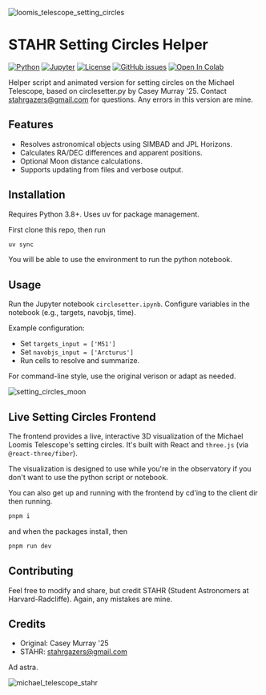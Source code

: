 
![loomis_telescope_setting_circles](https://github.com/user-attachments/assets/dae6dcde-2740-4d3c-ac5c-bfbbbf1d022c)

# STAHR Setting Circles Helper

[![Python](https://img.shields.io/badge/python-3.8%2B-blue)](https://www.python.org/)
[![Jupyter](https://img.shields.io/badge/jupyter-notebook-orange)](https://jupyter.org/)
[![License](https://img.shields.io/badge/license-CC%20BY--SA%204.0-green)](https://creativecommons.org/licenses/by-sa/4.0/)
[![GitHub issues](https://img.shields.io/github/issues/lukehollis/stahr-circlesetters)](https://github.com/lukehollis/stahr-circlesetters/issues) 
[![Open In Colab](https://colab.research.google.com/assets/colab-badge.svg)](https://colab.research.google.com/drive/1F3SD-m1iwgjMsEwkkqAkOm-y-3jtsy-6)

Helper script and animated version for setting circles on the Michael Telescope, based on circlesetter.py by Casey Murray '25. Contact stahrgazers@gmail.com for questions. Any errors in this version are mine. 


## Features
- Resolves astronomical objects using SIMBAD and JPL Horizons.
- Calculates RA/DEC differences and apparent positions.
- Optional Moon distance calculations.
- Supports updating from files and verbose output.

## Installation
Requires Python 3.8+. Uses uv for package management.

First clone this repo, then run

```bash
uv sync
```

You will be able to use the environment to run the python notebook. 

## Usage
Run the Jupyter notebook `circlesetter.ipynb`. Configure variables in the notebook (e.g., targets, navobjs, time).

Example configuration:
- Set `targets_input = ['M51']`
- Set `navobjs_input = ['Arcturus']`
- Run cells to resolve and summarize.

For command-line style, use the original verison or adapt as needed.


![setting_circles_moon](https://github.com/user-attachments/assets/5102e0f7-bb36-4a9b-8123-954ba1507571)



## Live Setting Circles Frontend

The frontend provides a live, interactive 3D visualization of the Michael Loomis Telescope's setting circles. It's built with React and `three.js` (via `@react-three/fiber`).

The visualization is designed to use while you're in the observatory if you don't want to use the python script or notebook. 

You can also get up and running with the frontend by cd'ing to the client dir then running. 

```bash
pnpm i
``` 

and when the packages install, then

```bash
pnpm run dev
```

## Contributing
Feel free to modify and share, but credit STAHR (Student Astronomers at Harvard-Radcliffe). Again, any mistakes are mine. 

## Credits
- Original: Casey Murray '25
- STAHR: stahrgazers@gmail.com

Ad astra.

![michael_telescope_stahr](https://github.com/user-attachments/assets/69e526a2-c9bf-4d77-9289-70886cce3f82)

